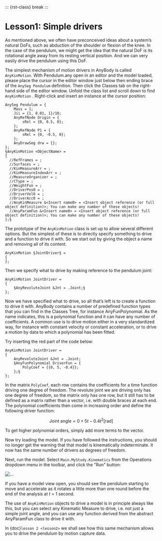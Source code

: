 ::: {rst-class} break
:::

# Lesson1: Simple drivers

As mentioned above, we often have preconceived ideas about a system’s
natural DoFs, such as abduction of the shoulder or flexion of the knee.
In the case of the pendulum, we might get the idea that the natural DoF
is its rotational angle away from its resting vertical position. And we
can very easily drive the pendulum using this DoF.

The simplest mechanism of motion drivers in AnyBody is called
`AnyKinMotion`. With Pendulum.any open in an editor and the model loaded,
please place the cursor in the editor window just below then ending
brace of the `AnySeg Pendulum` definition. Then click the Classes tab on
the right-hand side of the editor window. Unfold the class list and
scroll down to find `AnyKinMotion` . Right-click and insert an instance at
the cursor position:

```AnyScriptDoc
AnySeg Pendulum = {
    Mass = 1;
    Jii = {1, 0.01, 1}/10;
    AnyRefNode Origin = {
        sRel = {0, 0.5, 0};
    };
    AnyRefNode P1 = {
        sRel = {0, -0.5, 0};
    };
    AnyDrawSeg drw = {};
};
§AnyKinMotion <ObjectName> =
{
  //RefFrames = ;
  //Surfaces = ;
  //KinMeasureArr = ;
  //KinMeasureIndexArr = ;
  //MeasureOrganizer = ;
  //CType = ;
  //WeightFun = ;
  //DriverPos0 = ;
  //DriverVel0 = ;
  //DriverAcc0 = ;
  //AnyKinMeasure &<Insert name0> = <Insert object reference (or full object definition)>; You can make any number of these objects!
  //AnyParamFun &<Insert name0> = <Insert object reference (or full object definition)>; You can make any number of these objects!
};§
```

The prototype of the `AnyKinMotion` class is set up to allow several
different options. But the simplest of these is to directly specify
something to drive and a function to drive it with. So we start out by
giving the object a name and removing all of its content.

```AnyScriptDoc
AnyKinMotion §JointDriver§ =
{
};
```

Then we specify what to drive by making reference to the pendulum joint:

```AnyScriptDoc
AnyKinMotion JointDriver =
{
    §AnyRevoluteJoint &Jnt = .Joint;§
};
```

Now we have specified what to drive, so all that’s left is to create a
function to drive it with. AnyBody contains a number of predefined
function types that you can find in the Classes Tree, for instance
AnyFunPolynomial. As the name indicates, this is a polynomial function
and it can have any number of coefficients. A common use is to drive
motion either in a very standardized way, for instance with constant
velocity or constant acceleration, or to drive a motion by data to which
a polynomial has been fitted.

Try inserting the red part of the code below:

```AnyScriptDoc
AnyKinMotion JointDriver =
{
    AnyRevoluteJoint &Jnt = .Joint;
    §AnyFunPolynomial DriverFun = {
        PolyCoef = {{0, 5, -0.4}};
    };§
};
```

In the matrix `PolyCoef`, each row contains the coefficients for a time
function driving one degree of freedom. The revolute joint we are
driving only has one degree of freedom, so the matrix only has one row,
but it still has to be defined as a matrix rather than a vector, i.e.
with double braces at each end. The polynomial coefficients then come in
increasing order and define the following driver function:

$$
\textrm{Joint angle} = 0 + 5t - 0.4t^2 \textrm{[rad]}
$$

To get higher polynomial orders, simply add more terms to the vector.

Now try loading the model. If you have followed the instructions, you
should no longer get the warning that that model is kinematically
indeterminate. It now has the same number of drivers as degrees of
freedom.

Next, run the model. Select `Main.MyStudy.Kinematics` from the Operations
dropdown menu in the toolbar, and click the "Run" button:

![...](_static/lesson1/run_operation.png)

If you have a model view open, you should see the pendulum starting to
move and accelerate as it rotates a little more than one round before
the end of the analysis at *t* = 1 second.

The use of `AnyKinMotion` objects to drive a model is in principle always
like this, but you can select any Kinematic Measure to drive, i.e. not
just a simple joint angle, and you can use any function derived from the
abstract AnyParamFun class to drive it with.

In {doc}`lesson 2 <lesson2>` we shall see how this same mechanism
allows you to drive the pendulum by motion capture data.
